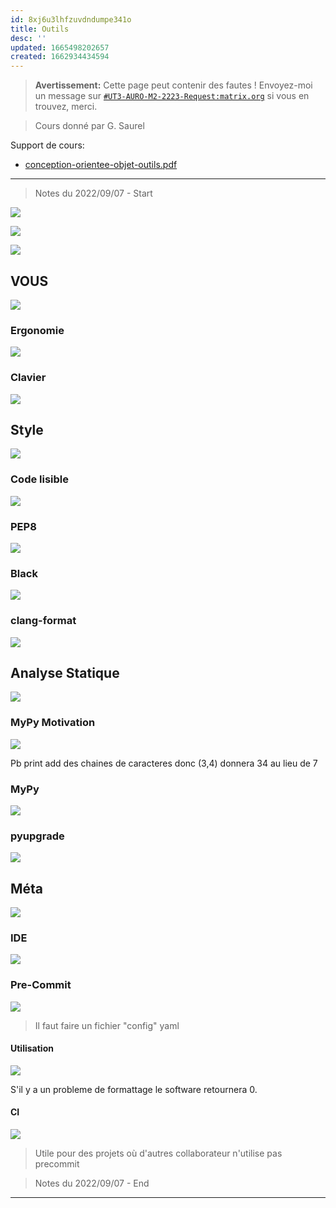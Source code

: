 ```yaml
---
id: 8xj6u3lhfzuvdndumpe341o
title: Outils
desc: ''
updated: 1665498202657
created: 1662934434594
---
```


> **Avertissement:**
Cette page peut contenir des fautes ! Envoyez-moi un message sur [`#UT3-AURO-M2-2223-Request:matrix.org`](https://matrix.to/#/#UT3-AURO-M2-2223-Request:matrix.org) si vous en trouvez, merci.

> Cours donné par G. Saurel

Support de cours:
- [conception-orientee-objet-outils.pdf](https://homepages.laas.fr/gsaurel/talks/conception-orientee-objet-outils.pdf)


---

> Notes du 2022/09/07 - Start

![](/assets/images/COOSATR.SlideOutils.01.png)

![](/assets/images/COOSATR.SlideOutils.02.png)

![](/assets/images/COOSATR.SlideOutils.03.png)

## VOUS
![](/assets/images/COOSATR.SlideOutils.04.png)

### Ergonomie
![](/assets/images/COOSATR.SlideOutils.05.png)

### Clavier
![](/assets/images/COOSATR.SlideOutils.06.png)

## Style
![](/assets/images/COOSATR.SlideOutils.07.png)

### Code lisible
![](/assets/images/COOSATR.SlideOutils.08.png)

### PEP8
![](/assets/images/COOSATR.SlideOutils.09.png)

### Black
![](/assets/images/COOSATR.SlideOutils.10.png)

### clang-format
![](/assets/images/COOSATR.SlideOutils.11.png)

## Analyse Statique
![](/assets/images/COOSATR.SlideOutils.12.png)

### MyPy Motivation
![](/assets/images/COOSATR.SlideOutils.13.png)

Pb print add des chaines de caracteres donc (3,4) donnera 34 au lieu de 7

### MyPy
![](/assets/images/COOSATR.SlideOutils.14.png)

### pyupgrade
![](/assets/images/COOSATR.SlideOutils.15.png)

## Méta
![](/assets/images/COOSATR.SlideOutils.16.png)

### IDE
![](/assets/images/COOSATR.SlideOutils.17.png)

### Pre-Commit
![](/assets/images/COOSATR.SlideOutils.18.png)

> Il faut faire un fichier "config" yaml

#### Utilisation
![](/assets/images/COOSATR.SlideOutils.19.png)

S'il y a un probleme de formattage le software retournera 0.

#### CI
![](/assets/images/COOSATR.SlideOutils.20.png)

> Utile pour des projets où d'autres collaborateur n'utilise pas precommit



> Notes du 2022/09/07 - End

---